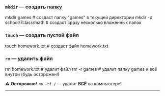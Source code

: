 ### **`mkdir` — создать папку**


mkdir games   # создаст папку "games" в текущей директории
mkdir -p school/7class/math  # создаст сразу несколько вложенных папок

### **`touch` — создать пустой файл**



touch homework.txt  # создаст файл homework.txt

### **`rm` — удалить файл**


rm homework.txt     # удалит файл
rm -r games         # удалит папку games и всё внутри (будь осторожен!)

⚠️ **Осторожно!** `rm -rf /` — удалит **ВСЁ** на компьютере!

---